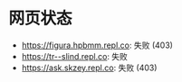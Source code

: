 # 网页状态
- https://figura.hpbmm.repl.co: 失败 (403)
- https://tr--slind.repl.co: 失败
- https://ask.skzey.repl.co: 失败 (403)
